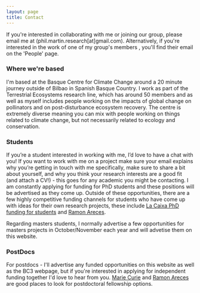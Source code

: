 ```yaml
---
layout: page
title: Contact
---
```


If you're interested in collaborating with me or joining our group, please email me at (phil.martin.research[at]gmail.com). Alternatively, if you're interested in the work of one of my group's members , you'll find their email on the 'People' page.

### Where we're based

I'm based at the Basque Centre for Climate Change around a 20 minute journey outside of Bilbao in Spanish Basque Country. I work as part of the Terrestrial Ecosystems research line, which has around 50 members and as well as myself includes people working on the impacts of global change on pollinators and on post-disturbance ecosystem recovery. The centre is extremely diverse meaning you can mix with people working on things related to climate change, but not necessarily related to ecology and conservation.

### Students
If you’re a student interested in working with me, I’d love to have a chat with you! If you want to work with me on a project make sure your email explains why you’re getting in touch with me specifically, make sure to share a bit about yourself, and why you think your research interests are a good fit (and attach a CV!) - this goes for any academic you might be contacting. I am constantly applying for funding for PhD students and these positions will be advertised as they come up. Outside of these opportunities, there are a few highly competitive funding channels for students who have come up with ideas for their own research projects, these include [La Caixa PhD funding for students](https://fundacionlacaixa.org/es/becas?utm_source=sc&utm_medium=cpc&utm_campaign=plan-editorial&utm_content=sem_becas&utm_term=664614&gad_source=1&gclid=Cj0KCQjwhYS_BhD2ARIsAJTMMQbEAJc169PHx7_cS8wK_GEWjpYWyoYvefaXgHS0_5OZToVpdDLJ4v8aArEGEALw_wcB) and [Ramon Areces](https://www.fundacionareces.es/fundacionareces/es/convocatorias/becas-y-ayudas/).

Regarding masters students, I normally advertise a few opportunities for masters projects in October/November each year and will advetise them on this website.

### PostDocs
For postdocs - I'll advertise any funded opportunities on this website as well as the BC3 webpage, but if you're interested in applying for independent funding together I'd love to hear from you. [Marie Curie](https://marie-sklodowska-curie-actions.ec.europa.eu/actions/postdoctoral-fellowships) and [Ramon Areces](https://www.fundacionareces.es/fundacionareces/es/convocatorias/becas-y-ayudas/) are good places to look for postdoctoral fellowship options.






